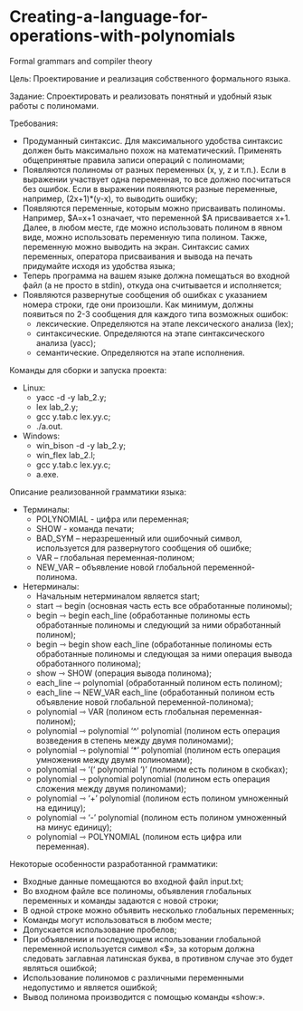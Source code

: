 # Creating-a-language-for-operations-with-polynomials
Formal grammars and compiler theory

Цель: Проектирование и реализация собственного формального языка.

Задание: Спроектировать и реализовать понятный и удобный язык работы с полиномами.

Требования:
  - Продуманный синтаксис. Для максимального удобства синтаксис должен быть максимально похож на математический. Применять общепринятые правила записи операций с полиномами;
  - Появляются полиномы от разных переменных (x, y, z и т.п.). Если в выражении участвует одна переменная, то все должно посчитаться без ошибок. Если в выражении появляются разные переменные, например, (2x+1)*(y-x), то выводить ошибку;
  - Появляются переменные, которым можно присваивать полиномы. Например, $A=x+1 означает, что переменной $A присваивается x+1. Далее, в любом месте, где можно использовать полином в явном виде, можно использовать переменную типа полином. Также, переменную можно выводить на экран. Синтаксис самих переменных, оператора присваивания и вывода на печать придумайте исходя из удобства языка;
  - Теперь программа на вашем языке должна помещаться во входной файл (а не просто в stdin), откуда она считывается и исполняется;
  - Появляются развернутые сообщения об ошибках с указанием номера строки, где они произошли. Как минимум, должны появиться по 2-3 сообщения для каждого типа возможных ошибок:
    - лексические. Определяются на этапе лексического анализа (lex);
    - синтаксические. Определяются на этапе синтаксического анализа (yacc);
    - семантические. Определяются на этапе исполнения.

Команды для сборки и запуска проекта:
  - Linux:
    - yacc -d -y lab_2.y;
    - lex lab_2.y;
    - gcc y.tab.c lex.yy.c;
    - ./a.out.
  - Windows:
    - win_bison -d -y lab_2.y;
    - win_flex lab_2.l;
    - gcc y.tab.c lex.yy.c;
    - a.exe.

Описание реализованной грамматики языка:
  - Терминалы:
    - POLYNOMIAL - цифра или переменная;
    - SHOW - команда печати;
    - BAD_SYM – неразрешенный или ошибочный символ, используется для развернутого сообщения об ошибке;
    - VAR – глобальная переменная-полином;
    - NEW_VAR – объявление новой глобальной переменной-полинома.
  - Нетерминалы:
    - Начальным нетерминалом является start;
    - start ⇾ begin (основная часть есть все обработанные полиномы);
    - begin ⇾ begin each_line (обработанные полиномы есть обработанные полиномы и следующий за ними обработанный полином);
    - begin ⇾ begin show each_line (обработанные полиномы есть обработанные полиномы и следующая за ними операция вывода обработанного полинома);
    - show ⇾ SHOW (операция вывода полинома);
    - each_line ⇾ polynomial (обработанный полином есть полином);
    - each_line ⇾ NEW_VAR each_line (обработанный полином есть объявление новой глобальной переменной-полинома);
    - polynomial ⇾ VAR (полином есть глобальная переменная-полином);
    - polynomial ⇾ polynomial ‘^’ polynomial (полином есть операция возведения в степень между двумя полиномами);
    - polynomial ⇾ polynomial ‘*’ polynomial (полином есть операция умножения между двумя полиномами);
    - polynomial ⇾ ‘(‘ polynomial ‘)’ (полином есть полином в скобках);
    - polynomial ⇾ polynomial polynomial (полином есть операция сложения между двумя полиномами);
    - polynomial ⇾ ‘+’ polynomial (полином есть полином умноженный на единицу);
    - polynomial ⇾ ‘-’ polynomial (полином есть полином умноженный на минус единицу);
    - polynomial ⇾ POLYNOMIAL (полином есть цифра или переменная).

Некоторые особенности разработанной грамматики:
  - Входные данные помещаются во входной файл input.txt;
  - Во входном файле все полиномы, объявления глобальных переменных и команды задаются с новой строки;
  - В одной строке можно объявить несколько глобальных переменных;
  - Команды могут использоваться в любом месте;
  - Допускается использование пробелов;
  - При объявлении и последующем использовании глобальной переменной используется символ «$», за которым должна следовать заглавная латинская буква, в противном случае это будет являться ошибкой;
  - Использование полиномов с различными переменными недопустимо и является ошибкой;
  - Вывод полинома производится с помощью команды «show:».

